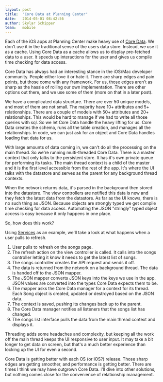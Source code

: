 ```yaml
---
layout: post
title:  "Core Data at Planning Center"
date:   2014-05-01 08:42:56
author: Skylar Schipper
team:   mobile
---
```


Each of the iOS apps at Planning Center make heavy use of [Core Data][0]. We don't use it in the traditional sense of the users data store.  Instead, we use it as a cache. Using Core Data as a cache allows us to display pre-fetched data to a user. It speeds up interactions for the user and gives us compile time checking for data access.

Core Data has always had an interesting stance in the iOS/Mac developer community. People either love it or hate it. There are sharp edges and pain points, but those come with any framework. For us, those edges aren't as sharp as the hassle of rolling our own implementation. There are other options out there, and we use some of them (more on that in a later post).

We have a complicated data structure. There are over 50 unique models, and most of them are not small. The majority have 10+ attributes and 5+ relationships. There are a couple of models with 50+ attributes and 20+ relationships. This would be hard to manage if we had to write all those queries with sql. So we let Core Data handle the heavy lifting for us. Core Data creates the schema, runs all the table creation, and manages all the relationships. In code, we can just ask for an object and Core Data handles loading that data for us.

With large amounts of data coming in, we can't do all the processing on the main thread. So we're running multi-threaded Core Data. There is a master context that only talks to the persistent store. It has it's own private queue for performing its tasks. The main thread context is a child of the master and it is the first level accessible from the rest of the app. It's where the UI talks with the datastore and serves as the parent for any background thread contexts.

When the network returns data, it's parsed in the background then stored into the datastore. The view controllers are notified this data is new and they fetch the latest data from the datastore. As far as the UI knows, there is no such thing as JSON. Because objects are strongly typed we get compile time checking for data access. Automating the JSON "stringly" typed object access is easy because it only happens in one place.

So, how does this work?

Using [Services][2] as an example, we'll take a look at what happens when a user pulls to refresh.

1. User pulls to refresh on the songs page.
2. The refresh action on the view controller is called.  It calls into the songs controller letting it know it needs to get the latest list of songs.
3. The songs controller creates the API request and sends it off.
4. The data is returned from the network on a background thread. The data is handed off to the JSON mapper.
5. The JSON mapper converts JSON keys into the keys we use in the app. JSON values are converted into the types Core Data expects them to be.
6. The mapper asks the Core Data manager for a context for its thread. Each Song object is created, updated or destroyed based on the JSON data.
7. The context is saved, pushing its changes back up to the parent.
8. The Core Data manager notifies all listeners that the songs list has changed.
9.  The songs list interface pulls the data from the main thread context and displays it.

Threading adds some headaches and complexity, but keeping all the work off the main thread keeps the UI responsive to user input. It may take a bit longer to get data on screen, but that's a much better experience than locking up the UI for even a second.

Core Data is getting better with each OS (or iOS?) release. Those sharp edges are getting smoother, and performance is getting better. There are times I think we may have outgrown Core Data. I'll dive into other solutions, but nothing comes close for the convenience of relationship management.


[0]: https://developer.apple.com/library/mac/documentation/Cocoa/Conceptual/CoreData/cdProgrammingGuide.html
[2]: http://appstore.com/planningcenterservices